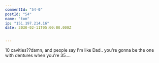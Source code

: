 ```yaml
---
commentId: "54-0"
postId: "54"
name: "tom"
ip: "151.197.214.16"
date: 2030-02-11T05:00:00.000Z


---
```

<p>10 cavities??damn, and people say I'm like Dad..
you're gonna be the one with dentures when you're 35....</p>